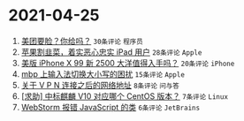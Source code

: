 # 2021-04-25

1. [美团要脸？你给吗？](https://www.v2ex.com/t/773020) `30条评论` `程序员`
1. [苹果割韭菜，着实恶心忠实 iPad 用户](https://www.v2ex.com/t/773032) `28条评论` `Apple`
1. [美版 iPhone X 99 新 2500 大洋值得入手吗？](https://www.v2ex.com/t/773019) `20条评论` `iPhone`
1. [mbp 上输入法切换大小写的困扰](https://www.v2ex.com/t/773030) `15条评论` `Apple`
1. [关于 V P N 连接之后的网络地址](https://www.v2ex.com/t/773021) `8条评论` `问与答`
1. [[求助] 中标麒麟 V10 对应哪个 CentOS 版本？](https://www.v2ex.com/t/773027) `7条评论` `Linux`
1. [WebStorm 报错 JavaScript 的类](https://www.v2ex.com/t/773018) `6条评论` `JetBrains`
